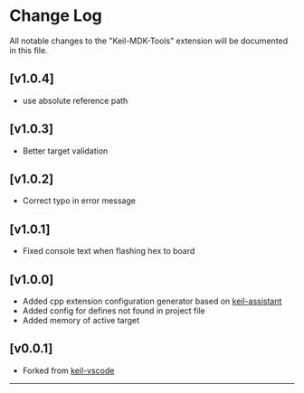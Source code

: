 # Change Log

All notable changes to the "Keil-MDK-Tools" extension will be documented in this file.

## [v1.0.4]
- use absolute reference path

## [v1.0.3]
- Better target validation

## [v1.0.2]
- Correct typo in error message

## [v1.0.1]
- Fixed console text when flashing hex to board

## [v1.0.0]
- Added cpp extension configuration generator based on [keil-assistant](https://github.com/github0null/keil-assistant)
- Added config for defines not found in project file
- Added memory of active target

## [v0.0.1]
- Forked from [keil-vscode](https://github.com/mbossX/keil-vscode)
***
